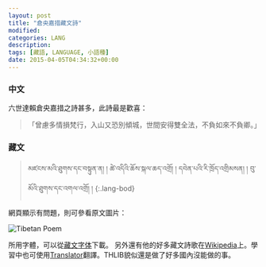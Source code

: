 ```yaml
---
layout: post
title: "倉央嘉措藏文詩"
modified:
categories: LANG
description:
tags: [藏語, LANGUAGE, 小語種]
date: 2015-04-05T04:34:32+00:00
---
```

### 中文

六世達賴倉央嘉措之詩甚多，此詩最是歡喜：

> 「曾慮多情損梵行，入山又恐別傾城，世間安得雙全法，不負如來不負卿。」


### 藏文

> མཛངས་མའི་ཐུགས་དང་བསྟུན་ན། ། 
ཚེ་འདིའི་ཆོས་སྐལ་ཆད་འགྲོ། །
དབེན་པའི་རི་ཁྲོད་འགྲིམསན། །
བུ་མོའི་ཐུགས་དང་འགལ་འགྲོ། །
{:.lang-bod}

網頁顯示有問題，則可參看原文圖片：

![Tibetan Poem]({{site.baseurl}}/assets/images/2015-04-04-tibetan-poem.png)

所用字體，可以從[藏文字体]下載。
另外還有他的好多藏文詩歌在[Wikipedia]上。學習中也可使用[Translator]翻譯。THLIB貌似還是做了好多國內沒能做的事。

[Wikipedia]: http://bo.wikipedia.org/wiki/ཚངས་དབྱངས་རྒྱ་མཚོའི་མགུར་གླུ།
[Translator]: http://www.thlib.org/reference/dictionaries/tibetan-dictionary/translate.php
[藏文字体]: {{site.baseurl}}/assets/fonts/QomolangmaUchenSarchung.ttf
